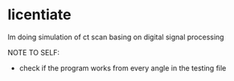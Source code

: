 # licentiate

Im doing simulation of ct scan basing on digital signal processing

NOTE TO SELF:

- check if the program works from every angle in the testing file

